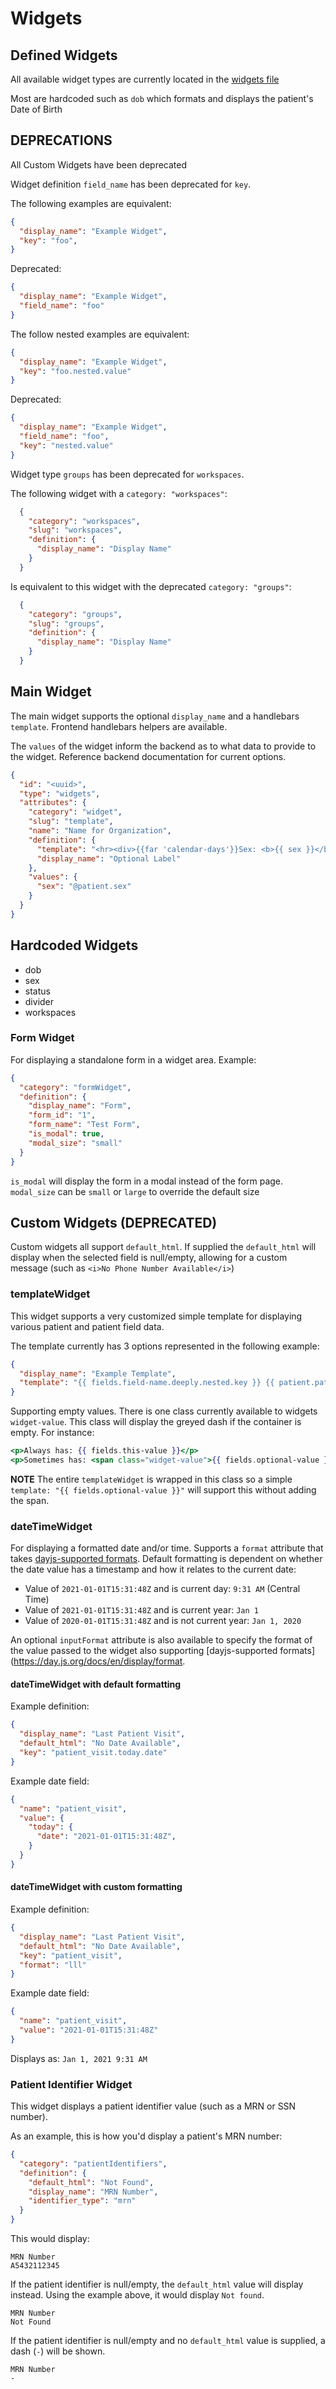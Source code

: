 # Widgets

## Defined Widgets

All available widget types are currently located in the [widgets file](https://github.com/RoundingWell/care-ops-frontend/blob/develop/src/js/views/patients/widgets/widgets.js)

Most are hardcoded such as `dob` which formats and displays the patient's Date of Birth

## DEPRECATIONS

All Custom Widgets have been deprecated

Widget definition `field_name` has been deprecated for `key`.

The following examples are equivalent:
```json
{
  "display_name": "Example Widget",
  "key": "foo",
}
```

Deprecated:
```json
{
  "display_name": "Example Widget",
  "field_name": "foo"
}
```

The follow nested examples are equivalent:
```json
{
  "display_name": "Example Widget",
  "key": "foo.nested.value"
}
```

Deprecated:
```json
{
  "display_name": "Example Widget",
  "field_name": "foo",
  "key": "nested.value"
}
```

Widget type `groups` has been deprecated for `workspaces`.

The following widget with a `category: "workspaces"`:

```json
  {
    "category": "workspaces",
    "slug": "workspaces",
    "definition": {
      "display_name": "Display Name"
    }
  }
```


Is equivalent to this widget with the deprecated `category: "groups"`:

```json
  {
    "category": "groups",
    "slug": "groups",
    "definition": {
      "display_name": "Display Name"
    }
  }
```

## Main Widget

The main widget supports the optional `display_name` and a handlebars `template`.  Frontend handlebars helpers are available.

The `values` of the widget inform the backend as to what data to provide to the widget. Reference backend documentation for current options.

```json
{
  "id": "<uuid>",
  "type": "widgets",
  "attributes": {
    "category": "widget",
    "slug": "template",
    "name": "Name for Organization",
    "definition": {
      "template": "<hr><div>{{far 'calendar-days'}}Sex: <b>{{ sex }}</b></div><hr>",
      "display_name": "Optional Label"
    },
    "values": {
      "sex": "@patient.sex"
    }
  }
}
```


## Hardcoded Widgets

* dob
* sex
* status
* divider
* workspaces

### Form Widget

For displaying a standalone form in a widget area. Example:
```json
{
  "category": "formWidget",
  "definition": {
    "display_name": "Form",
    "form_id": "1",
    "form_name": "Test Form",
    "is_modal": true,
    "modal_size": "small"
  }
}
```

`is_modal` will display the form in a modal instead of the form page.
`modal_size` can be `small` or `large` to override the default size

## Custom Widgets (DEPRECATED)

Custom widgets all support `default_html`. If supplied the `default_html` will display when the selected field is null/empty, allowing for a custom message (such as `<i>No Phone Number Available</i>`)

### templateWidget

This widget supports a very customized simple template for displaying various patient and patient field data.

The template currently has 3 options represented in the following example:

```json
{
  "display_name": "Example Template",
  "template": "{{ fields.field-name.deeply.nested.key }} {{ patient.patient_attribute }} {{ widget.slug }}"
}
```

Supporting empty values.  There is one class currently available to widgets `widget-value`.  This class will display the greyed dash if the container is empty.  For instance:

```hbs
<p>Always has: {{ fields.this-value }}</p>
<p>Sometimes has: <span class="widget-value">{{ fields.optional-value }}</span></p>
```

**NOTE** The entire `templateWidget` is wrapped in this class so a simple `template: "{{ fields.optional-value }}"` will support this without adding the span.

### dateTimeWidget

For displaying a formatted date and/or time. Supports a `format` attribute that takes [dayjs-supported formats](https://day.js.org/docs/en/display/format). Default formatting is dependent on whether the date value has a timestamp and how it relates to the current date:

* Value of `2021-01-01T15:31:48Z` and is current day: `9:31 AM` (Central Time)
* Value of `2021-01-01T15:31:48Z` and is current year: `Jan 1`
* Value of `2020-01-01T15:31:48Z` and is not current year: `Jan 1, 2020`

An optional `inputFormat` attribute is also available to specify the format of the value passed to the widget also supporting [dayjs-supported formats](https://day.js.org/docs/en/display/format.

#### dateTimeWidget with default formatting
Example definition:
```json
{
  "display_name": "Last Patient Visit",
  "default_html": "No Date Available",
  "key": "patient_visit.today.date"
}
```

Example date field:
```json
{
  "name": "patient_visit",
  "value": {
    "today": {
      "date": "2021-01-01T15:31:48Z",
    }
  }
}
```

#### dateTimeWidget with custom formatting
Example definition:
```json
{
  "display_name": "Last Patient Visit",
  "default_html": "No Date Available",
  "key": "patient_visit",
  "format": "lll"
}
```

Example date field:
```json
{
  "name": "patient_visit",
  "value": "2021-01-01T15:31:48Z"
}
```

Displays as:
`Jan 1, 2021 9:31 AM`

### Patient Identifier Widget

This widget displays a patient identifier value (such as a MRN or SSN number).

As an example, this is how you'd display a patient's MRN number:

```json
{
  "category": "patientIdentifiers",
  "definition": {
    "default_html": "Not Found",
    "display_name": "MRN Number",
    "identifier_type": "mrn"
  }
}
```

This would display:

```
MRN Number
A5432112345
```

If the patient identifier is null/empty, the `default_html` value will display instead. Using the example above, it would display `Not found`.

```
MRN Number
Not Found
```

If the patient identifier is null/empty and no `default_html` value is supplied, a dash (`-`) will be shown.

```
MRN Number
-
```
